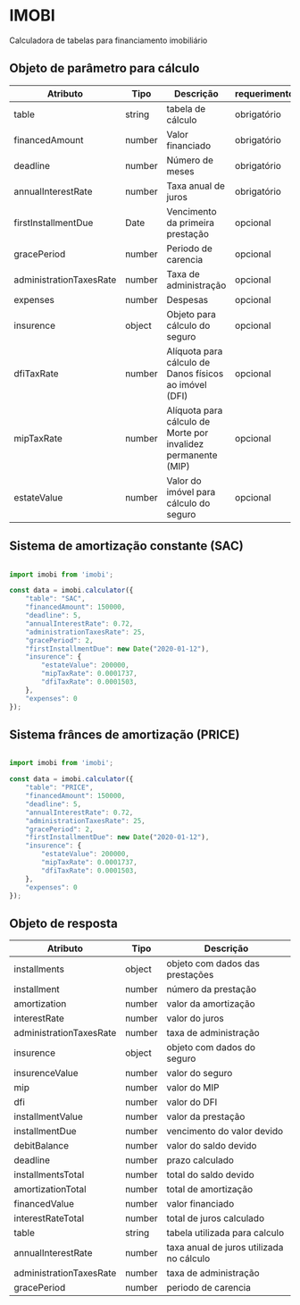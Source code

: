 # IMOBI

Calculadora de tabelas para financiamento imobiliário

## Objeto de parâmetro para cálculo

| Atributo                | Tipo   | Descrição                                                     | requerimento |
|-------------------------|--------|---------------------------------------------------------------|--------------|
| table                   | string | tabela de cálculo                                             | obrigatório  |
| financedAmount          | number | Valor financiado                                              | obrigatório  |
| deadline                | number | Número de meses                                               | obrigatório  |
| annualInterestRate      | number | Taxa anual de juros                                           | obrigatório  |
| firstInstallmentDue     | Date   | Vencimento da primeira prestação                              | opcional     |
| gracePeriod             | number | Periodo de carencia                                           | opcional     |
| administrationTaxesRate | number | Taxa de administração                                         | opcional     |
| expenses                | number | Despesas                                                      | opcional     |
| insurence               | object | Objeto para cálculo do seguro                                 | opcional     |
| dfiTaxRate              | number | Alíquota para cálculo de Danos físicos ao imóvel (DFI)        | opcional     |
| mipTaxRate              | number | Alíquota para cálculo de Morte por invalidez permanente (MIP) | opcional     |
| estateValue             | number | Valor do imóvel para cálculo do seguro                        | opcional     |

## Sistema de amortização constante (SAC)

```js

import imobi from 'imobi';

const data = imobi.calculator({
    "table": "SAC",
    "financedAmount": 150000,
    "deadline": 5,
    "annualInterestRate": 0.72,
    "administrationTaxesRate": 25,
    "gracePeriod": 2,
    "firstInstallmentDue": new Date("2020-01-12"),
    "insurence": {
        "estateValue": 200000,
        "mipTaxRate": 0.0001737,
        "dfiTaxRate": 0.0001503,
    },
    "expenses": 0
});

```

## Sistema frânces de amortização (PRICE)

```js

import imobi from 'imobi';

const data = imobi.calculator({
    "table": "PRICE",
    "financedAmount": 150000,
    "deadline": 5,
    "annualInterestRate": 0.72,
    "administrationTaxesRate": 25,
    "gracePeriod": 2,
    "firstInstallmentDue": new Date("2020-01-12"),
    "insurence": {
        "estateValue": 200000,
        "mipTaxRate": 0.0001737,
        "dfiTaxRate": 0.0001503,
    },
    "expenses": 0
});

```

## Objeto de resposta

| Atributo                | Tipo   | Descrição                                |
|-------------------------|--------|------------------------------------------|
| installments            | object | objeto com dados das prestações          |
| installment             | number | número da prestação                      |
| amortization            | number | valor da amortização                     |
| interestRate            | number | valor do juros                           |
| administrationTaxesRate | number | taxa de administração                    |
| insurence               | object | objeto com dados do seguro               |
| insurenceValue          | number | valor do seguro                          |
| mip                     | number | valor do MIP                             |
| dfi                     | number | valor do DFI                             |
| installmentValue        | number | valor da prestação                       |
| installmentDue          | number | vencimento do valor devido               |
| debitBalance            | number | valor do saldo devido                    |
| deadline                | number | prazo calculado                          |
| installmentsTotal       | number | total do saldo devido                    |
| amortizationTotal       | number | total de amortização                     |
| financedValue           | number | valor financiado                         |
| interestRateTotal       | number | total de juros calculado                 |
| table                   | string | tabela utilizada para calculo            |
| annualInterestRate      | number | taxa anual de juros utilizada no cálculo |
| administrationTaxesRate | number | taxa de administração                    |
| gracePeriod             | number | periodo de carencia                      |